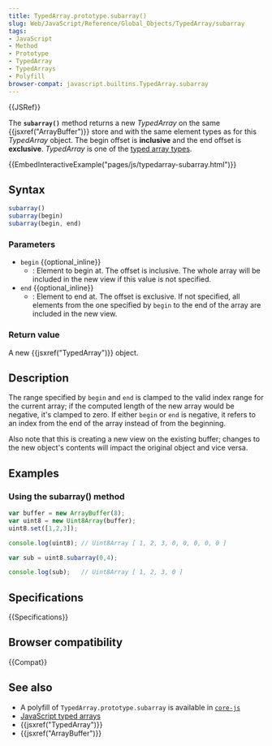 ```yaml
---
title: TypedArray.prototype.subarray()
slug: Web/JavaScript/Reference/Global_Objects/TypedArray/subarray
tags:
- JavaScript
- Method
- Prototype
- TypedArray
- TypedArrays
- Polyfill
browser-compat: javascript.builtins.TypedArray.subarray
---
```

{{JSRef}}

The **`subarray()`** method returns a new _TypedArray_ on the same
{{jsxref("ArrayBuffer")}} store and with the same element types as for
this _TypedArray_ object. The begin offset is **inclusive** and the end offset
is **exclusive**. _TypedArray_ is one of the
[typed array types](/en-US/docs/Web/JavaScript/Reference/Global_Objects/TypedArray#TypedArray_objects).

{{EmbedInteractiveExample("pages/js/typedarray-subarray.html")}}

## Syntax

```js
subarray()
subarray(begin)
subarray(begin, end)
```

### Parameters

- `begin` {{optional_inline}}
  - : Element to begin at. The offset is inclusive. The whole array will be
    included in the new view if this value is not specified.
- `end` {{optional_inline}}
  - : Element to end at. The offset is exclusive. If not specified, all elements
    from the one specified by `begin` to the end of the array are included in
    the new view.

### Return value

A new {{jsxref("TypedArray")}} object.

## Description

The range specified by `begin` and `end` is clamped to the valid index range for
the current array; if the computed length of the new array would be negative,
it's clamped to zero. If either `begin` or `end` is negative, it refers to an
index from the end of the array instead of from the beginning.

Also note that this is creating a new view on the existing buffer; changes to
the new object's contents will impact the original object and vice versa.

## Examples

### Using the subarray() method

```js
var buffer = new ArrayBuffer(8);
var uint8 = new Uint8Array(buffer);
uint8.set([1,2,3]);

console.log(uint8); // Uint8Array [ 1, 2, 3, 0, 0, 0, 0, 0 ]

var sub = uint8.subarray(0,4);

console.log(sub);   // Uint8Array [ 1, 2, 3, 0 ]
```

## Specifications

{{Specifications}}

## Browser compatibility

{{Compat}}

## See also

- A polyfill of `TypedArray.prototype.subarray` is available in
  [`core-js`](https://github.com/zloirock/core-js#ecmascript-typed-arrays)
- [JavaScript typed arrays](/en-US/docs/Web/JavaScript/Typed_arrays)
- {{jsxref("TypedArray")}}
- {{jsxref("ArrayBuffer")}}
